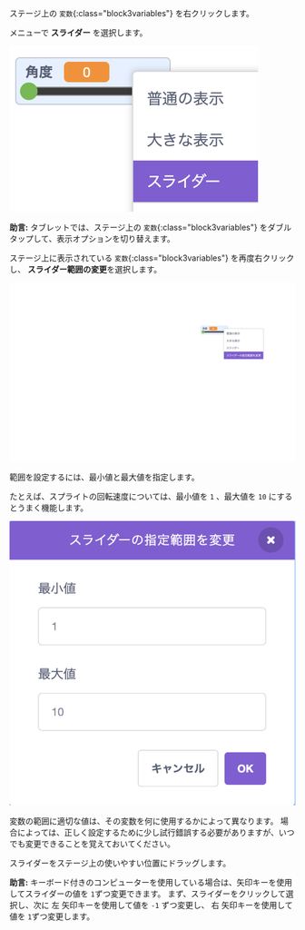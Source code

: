 ステージ上の `変数`{:class="block3variables"} を右クリックします。

メニューで **スライダー** を選択します。

![メニューから「スライダー」を選択します。](images/variable-slider.png)

**助言:** タブレットでは、ステージ上の `変数`{:class="block3variables"} をダブルタップして、表示オプションを切り替えます。

ステージ上に表示されている `変数`{:class="block3variables"} を再度右クリックし、 **スライダー範囲の変更**を選択します。

![メニューの「スライダー範囲の変更」を選択します。](images/slider-range.png)

範囲を設定するには、最小値と最大値を指定します。

たとえば、スプライトの回転速度については、最小値を `1` 、最大値を `10` にするとうまく機能します。

![スライダーの範囲を 1 ～ 10 に変更します。](images/slider-values.png)

変数の範囲に適切な値は、その変数を何に使用するかによって異なります。 場合によっては、正しく設定するために少し試行錯誤する必要がありますが、いつでも変更できることを覚えておいてください。

スライダーをステージ上の使いやすい位置にドラッグします。

**助言:** キーボード付きのコンピューターを使用している場合は、矢印キーを使用してスライダーの値を `1`ずつ変更できます。 まず、スライダーをクリックして選択し、次に <kbd>左</kbd> 矢印キーを使用して値を `-1` ずつ変更し、 <kbd>右</kbd> 矢印キーを使用して値を `1`ずつ変更します。
